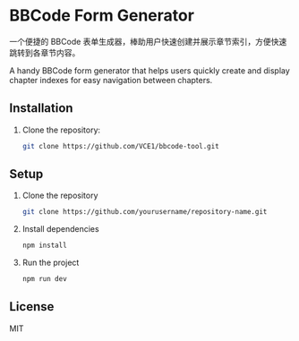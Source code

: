 # BBCode Form Generator

一个便捷的 BBCode 表单生成器，棒助用户快速创建并展示章节索引，方便快速跳转到各章节内容。

A handy BBCode form generator that helps users quickly create and display chapter indexes for easy navigation between chapters.

## Installation

1. Clone the repository:
   ```bash
   git clone https://github.com/VCE1/bbcode-tool.git
   ```

## Setup

1. Clone the repository

   ```bash
   git clone https://github.com/yourusername/repository-name.git
   ```

2. Install dependencies

   ```bash
   npm install
   ```

3. Run the project
   ```bash
   npm run dev
   ```

## License

MIT
